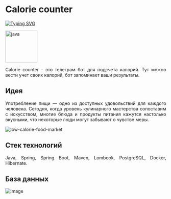# Calorie counter

[![Typing SVG](https://readme-typing-svg.herokuapp.com?font=Fira+Code&weight=450&size=35&duration=4000&pause=1000&background=FFFFFF00&width=330&height=60&lines=Telegram+bot)](https://git.io/typing-svg)

<img src="https://user-images.githubusercontent.com/92802270/221586253-ed3a7635-3a6b-4bd3-8e62-988c2c826c07.gif" alt="java" width="100" height="100"/>

<p align="justify">Calorie counter - это телеграм бот для подсчета калорий. Тут можно вести учет своих калорий, бот запоминает ваши результаты.</p>

## Идея

<p align="justify">Употребление пищи — одно из доступных удовольствий для каждого человека. Сегодня, когда уровень кулинарного мастерства сопоставим с искусством, многие блюда и продукты питания кажутся настолько вкусными, что некоторые люди могут забывают о чувстве меры.</p>


 ![low-calorie-food-market](https://user-images.githubusercontent.com/92802270/221585180-2a80f347-11b5-47f3-a7b6-f93e61a67296.gif)
 
## Стек технологий

<p align="justify">Java, Spring, Spring Boot, Maven, Lombook, PostgreSQL, Docker, Hibernate.</p>

## База данных

![image](https://user-images.githubusercontent.com/92802270/221558775-9fb11144-2ed0-4e69-b42d-cb61fb03c00d.png)

<!-- ## Ссылка
## свзяь
## что нового скоро появится
## фото работы бота -->
<!-- ## версия и обновление -->
<!-- Статус и планы по доработке проекта. -->

